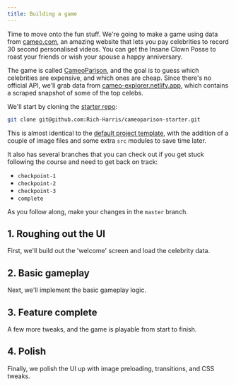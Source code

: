 ```yaml
---
title: Building a game
---
```


Time to move onto the fun stuff. We're going to make a game using data from [cameo.com](http://cameo.com), an amazing website that lets you pay celebrities to record 30 second personalised videos. You can get the Insane Clown Posse to roast your friends or wish your spouse a happy anniversary.

The game is called [CameoParison](https://cameoparison.netlify.app), and the goal is to guess which celebrities are expensive, and which ones are cheap. Since there's no official API, we'll grab data from [cameo-explorer.netlify.app](https://cameo-explorer.netlify.app/celebs), which contains a scraped snapshot of some of the top celebs.

We'll start by cloning the [starter repo](https://github.com/Rich-Harris/cameoparison-starter):

```bash
git clone git@github.com:Rich-Harris/cameoparison-starter.git
```

This is almost identical to the [default project template](https://github.com/sveltejs/template), with the addition of a couple of image files and some extra `src` modules to save time later.

It also has several branches that you can check out if you get stuck following the course and need to get back on track:

* `checkpoint-1`
* `checkpoint-2`
* `checkpoint-3`
* `complete`

As you follow along, make your changes in the `master` branch.


## 1. Roughing out the UI

First, we'll build out the 'welcome' screen and load the celebrity data.

## 2. Basic gameplay

Next, we'll implement the basic gameplay logic.

## 3. Feature complete

A few more tweaks, and the game is playable from start to finish.

## 4. Polish

Finally, we polish the UI up with image preloading, transitions, and CSS tweaks.